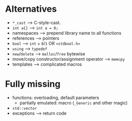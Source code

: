 # Alternatives
* `*_cast` --> C-style-cast.
* `int a{}` --> `int a = 0;`
* namespaces --> prepend library name to all functions
* references --> pointers
* `bool` --> `int` + `0`/`1` OR `<stdbool.h>`
* `using` --> `typedef`
* `new`/`delete` --> `malloc`/`free` bytewise
* move/copy constructor/assignment operator --> `memcpy`
* templates --> complicated macros

# Fully missing
* functions: overloading, default parameters
   * partially emulated: macro (`_Generic` and other magic)
* `std::vector`
* exceptions --> return code
